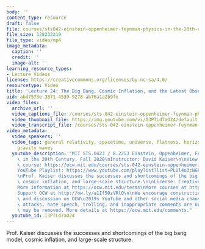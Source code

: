 ```yaml
---
body: ''
content_type: resource
draft: false
file: courses/sts042-einstein-oppenheimer-feynman-physics-in-the-20th-century/ocw_8225_sts042_lecture24_2020dec07_360p_16_9.mp4
file_size: 128233219
file_type: video/mp4
image_metadata:
  caption: ''
  credit: ''
  image-alt: ''
learning_resource_types:
- Lecture Videos
license: https://creativecommons.org/licenses/by-nc-sa/4.0/
resourcetype: Video
title: 'Lecture 24: The Big Bang, Cosmic Inflation, and the Latest Observations'
uid: abd7573e-3871-4539-9278-ab76a1a2b9fe
video_files:
  archive_url: ''
  video_captions_file: /courses/sts-042-einstein-oppenheimer-feynman-physics-in-the-20th-century-fall-2020/1-Ys8JDYcPnt7QrvF1bInb3MF2rtiPc5p_transcript.webvtt
  video_thumbnail_file: https://img.youtube.com/vi/I3PTLd7aO24/default.jpg
  video_transcript_file: /courses/sts-042-einstein-oppenheimer-feynman-physics-in-the-20th-century-fall-2020/1-Ys8JDYcPnt7QrvF1bInb3MF2rtiPc5p_transcript.pdf
video_metadata:
  video_speakers: ''
  video_tags: general relativity, spacetime, universe, flatness, horizon, primordial,
    gravity waves
  youtube_description: "MIT STS.042J / 8.225J Einstein, Oppenheimer, Feynman: Physics\
    \ in the 20th Century, Fall 2020\nInstructor: David Kaiser\n\nView the complete\
    \ course: https://ocw.mit.edu/courses/sts-042-einstein-oppenheimer-feynman-physics-in-the-20th-century-fall-2020\n\
    YouTube Playlist: https://www.youtube.com/playlist?list=PLUl4u3cNGP63bAfjGas3TuA4ZCPUtN6Xf\n\
    \nProf. Kaiser discusses the successes and shortcomings of the big bang model,\
    \ cosmic inflation, and large-scale structure.\n\nLicense: Creative Commons BY-NC-SA\n\
    More information at https://ocw.mit.edu/terms\nMore courses at https://ocw.mit.edu\n\
    Support OCW at http://ow.ly/a1If50zVRlQ\n\nWe encourage constructive comments\
    \ and discussion on OCW\u2019s YouTube and other social media channels. Personal\
    \ attacks, hate speech, trolling, and inappropriate comments are not allowed and\
    \ may be removed. More details at https://ocw.mit.edu/comments."
  youtube_id: I3PTLd7aO24
---
```

Prof. Kaiser discusses the successes and shortcomings of the big bang model, cosmic inflation, and large-scale structure.